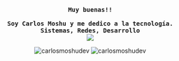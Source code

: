 <div align="justify">
  <p align="center">
    <samp>
      <b>
        Muy buenas!!
        <br>
        <br>
        Soy Carlos Moshu y me dedico a la tecnología.
        <br>
        Sistemas, Redes, Desarrollo
      </b>
      <br>
      <image
        src="https://readme-typing-svg.herokuapp.com?font=Iosevka&size=16&color=6791c9&center=true&width=410&height=45&lines=public+void+Hola+()+{}">
        <br>
    </samp>
  </p>
  <p align="center">
    <img src="https://komarev.com/ghpvc/?username=carlosmoshudev&label=Profile+Views&color=blueviolet" alt="carlosmoshudev" />
    <img src="https://img.shields.io/github/followers/carlosmoshudev?style=social" alt="carlosmoshudev" />
  </p>

</div>
